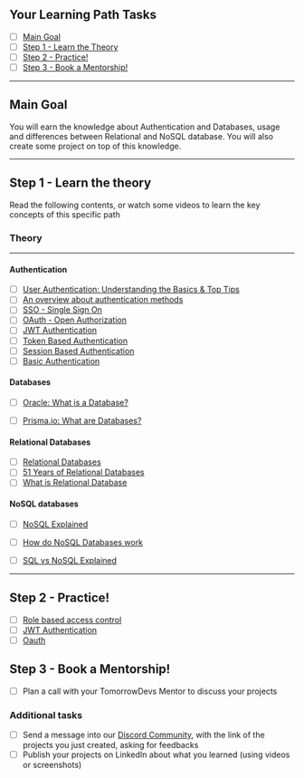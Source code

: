 ## Your Learning Path Tasks

- [ ] [Main Goal](#main-goal)
- [ ] [Step 1 - Learn the Theory](#step-1---learn-the-theory)
- [ ] [Step 2 - Practice!](#step-2---build-the-project)
- [ ] [Step 3 - Book a Mentorship!](#step-3---book-a-mentorship)
  
<hr>

## **Main Goal**

You will earn the knowledge about Authentication and Databases, usage and differences between Relational and NoSQL database.
You will also create some project on top of this knowledge.

<hr>

## **Step 1** - Learn the theory

Read the following contents, or watch some videos to learn the key concepts of this specific path

### Theory
<hr>

#### Authentication

- [ ] [User Authentication: Understanding the Basics & Top Tips](https://swoopnow.com/user-authentication/)
- [ ] [An overview about authentication methods](https://betterprogramming.pub/how-do-you-authenticate-mate-f2b70904cc3a)
- [ ] [SSO - Single Sign On](https://roadmap.sh/guides/sso)
- [ ] [OAuth - Open Authorization](https://roadmap.sh/guides/oauth)
- [ ] [JWT Authentication](https://roadmap.sh/guides/jwt-authentication)
- [ ] [Token Based Authentication](https://roadmap.sh/guides/token-authentication)
- [ ] [Session Based Authentication](https://roadmap.sh/guides/session-authentication)
- [ ] [Basic Authentication](https://roadmap.sh/guides/basic-authentication)

#### Databases

- [ ] [Oracle: What is a Database?](https://www.oracle.com/database/what-is-database/)
- [ ] [Prisma.io: What are Databases?](https://www.prisma.io/dataguide/intro/what-are-databases)
  

#### Relational Databases

- [ ] [Relational Databases](https://www.ibm.com/cloud/learn/relational-databases)
- [ ] [51 Years of Relational Databases](https://learnsql.com/blog/codd-article-databases/)
- [ ] [What is Relational Database](https://youtu.be/OqjJjpjDRLc)

#### NoSQL databases

- [ ] [NoSQL Explained](https://www.mongodb.com/nosql-explained)
- [ ] [How do NoSQL Databases work](https://www.youtube.com/watch?v=0buKQHokLK8)
- [ ] [SQL vs NoSQL Explained](https://www.youtube.com/watch?v=ruz-vK8IesE)


<hr>

## **Step 2** - Practice!

- [ ] [Role based access control](../projects/008-role-based-access-control/README.md)
- [ ] [JWT Authentication](../projects/008-role-based-access-control/README.md)
- [ ] [Oauth](../projects/010-oauth/README.md)

## **Step 3** - Book a Mentorship!

- [ ] Plan a call with your TomorrowDevs Mentor to discuss your projects

### **Additional tasks**

- [ ] Send a message into our [Discord Community](https://discord.gg/4G5nbXRunZ), with the link of the projects you just created, asking for feedbacks
- [ ] Publish your projects on LinkedIn about what you learned (using videos or screenshots)